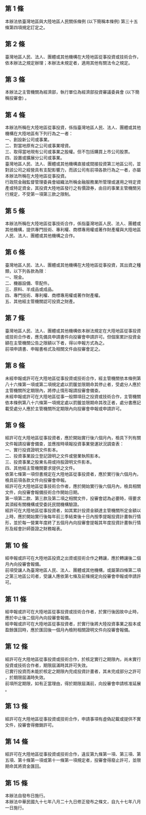 第 1 條
-------
本辦法依臺灣地區與大陸地區人民關係條例 (以下簡稱本條例) 第三十五  
條第四項規定訂定之。

第 2 條
-------
臺灣地區人民、法人、團體或其他機構在大陸地區從事投資或技術合作，  
依本辦法之規定辦理；本辦法未規定者，適用其他有關法令之規定。

第 3 條
-------
本辦法之主管機關為經濟部，執行單位為經濟部投資審議委員會 (以下簡  
稱投審會) 。

第 4 條
-------
本辦法所稱在大陸地區從事投資，係指臺灣地區人民、法人、團體或其他  
機構在大陸地區有下列行為之一者：  
一、創設新公司或事業。  
二、對當地原有之公司或事業增資。  
三、取得當地現有公司或事業之股權。但不包括購買上市公司股票。  
四、設置或擴展分公司或事業。  
臺灣地區人民、法人、團體或其他機構直接或間接投資第三地區公司，並  
對該公司之經營具有支配影響力，而該公司有前項各款行為之一者，亦屬  
本辦法所稱在大陸地區從事投資。  
行政院金融監督管理委員會組織法所稱金融服務業所管理或運用之特定資  
產或特定資金，其投資大陸地區發行之有價證券，由目的事業主管機關另  
行規定，不受第一項第三款之限制。

第 5 條
-------
本辦法所稱在大陸地區從事技術合作，係指臺灣地區人民、法人、團體或  
其他機構，提供專門技術、專利權、商標專用權或著作財產權與大陸地區  
人民、法人、團體或其他機構之合作。

第 6 條
-------
臺灣地區人民、法人、團體或其他機構在大陸地區從事投資，其出資之種  
類，以下列各款為限︰  
一、現金。  
二、機器設備、零配件。  
三、原料、半成品或成品。  
四、專門技術、專利權、商標專用權或著作財產權。  
五、其他經主管機關認可投資之財產。

第 7 條
-------
臺灣地區人民、法人、團體或其他機構依本辦法規定在大陸地區從事投資  
或技術合作者，應先備具申請書件向投審會申請許可。但個案累計投資金  
額在主管機關公告之限額以下者，得以申報方式為之。  
前項申請書、申報書格式及相關文件由投審會定之。

第 8 條
-------
未經申報或許可在大陸地區從事投資或技術合作，經主管機關依本條例第  
八十六條第一項或第二項規定處以罰鍰並限期命其停止者，受處分人應於  
主管機關所定期限內，將停止情形報請投審會備查。  
未經申報或許可在大陸地區從事一般類項目之投資或技術合作，主管機關  
依本條例第八十六條第一項規定處以罰鍰並限期命其改正者，處分書應記  
載受處分人應於主管機關所定期限內向投審會申報或申請許可。

第 9 條
-------
經許可在大陸地區從事投資者，應於開始實行後六個月內，檢具下列有關  
文件報請投審會備查，並應按時填報投資事業營運狀況調查表：  
一、實行投資證明文件影本。  
二、投資事業設立登記證明之文件或營業執照影本。  
三、投資事業之股東名冊或持股證明文件影本。  
四、其他經主管機關要求提供之文件。  
依第七條第一項但書規定在大陸地區從事投資者，應於實行後六個月內，  
檢具前項各款文件向投審會申報。  
經許可在大陸地區從事技術合作者，應於開始實行後六個月內，檢具相關  
文件，向投審會報備技術合作開始日期。  
第一項第二款、第三款及第二項之相關文件，投審會認為必要時，得要求  
其須經有關機構或受委託民間機構驗證。  
經許可在大陸地區從事投資者，如其累計投資金額達主管機關所定金額以  
上時，應於開始實行後每年前三季結束後十日內按季提報投資計畫執行情  
形，並於每一營業年度終了五個月內向投審會提報其年度投資計畫執行情  
形及經會計師簽證之財務報表。

第 10 條
--------
經申報或許可在大陸地區投資之出資或技術合作之轉讓，應於轉讓後二個  
月內向投審會報備。  
前項受讓人為臺灣地區人民、法人、團體或其他機構，或屬第四條第二項  
之第三地區公司者，受讓人應依第七條及前條規定向投審會申報或申請許  
可。

第 11 條
--------
經申報或許可在大陸地區從事投資或技術合作者，於實行後因故中止時，  
應於中止後二個月內向投審會報備。  
經申報或許可在大陸地區從事投資者，於實行後將大陸投資事業之股本或  
盈餘匯回時，應於匯回後一個月內檢附相關證明文件向投審會報備。

第 12 條
--------
經許可在大陸地區從事投資或技術合作，於核定實行之期限內，尚未實行  
投資或技術合作者，期限屆滿時其許可失效。  
已實行投資而未能於核定之期限內完成投資計畫者，其未完成部分之許可  
，於期限屆滿時失效。  
前項所定期限，如有正當理由，得於期限屆滿前，向投審會申請核准延展  
。

第 13 條
--------
經許可在大陸地區從事投資或技術合作，申請事項有虛偽記載或提供不實  
文件，投審會得撤銷許可。

第 14 條
--------
經許可在大陸地區從事投資或技術合作，違反第九條第一項、第三項、第  
五項、第十條第一項或第十一條第一項規定者，投審會得廢止許可，並限  
期命其將資金匯回。

第 15 條
--------
本辦法自發布日施行。   
本辦法中華民國九十七年八月二十九日修正發布之條文，自九十七年八月  
一日施行。

